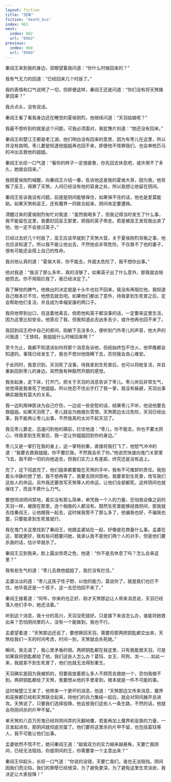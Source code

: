 ```yaml
---
layout: fiction
title: "投降"
fiction: "death_bus"
index: 961
next:
  index: 962
  url: "0962"
previous:
  index: 960
  url: "0960"
---
```

秦阎王来到我的身边，双眼望着我问道：“你什么时候回来的？”

我有气无力的回道：“已经回来几个时辰了。”

我的表情和口气说明了一切，但即便这样，秦阎王还是问道：“你们没有将天煞擒拿回来？”

我点点头，没有说话。

秦阎王看了看我身边还在睡觉的夏侯刚烈，他继续问道：“天羽姑娘呢？”

我最不想听到的就是这个问题，可我必须面对，我犹豫片刻道：“她还没有回来。”

秦阎王和楚江王都是老江湖，他们明白没有回来的意思，因为有枣儿在这里，所以并没有挑明。枣儿要是知道他姐姐再也回不来，即便他不怪罪我们，也会单枪匹马的冲出去救他的姐姐。

秦阎王长叹一口气道：“看你的样子一定很疲惫，你先回去休息吧，或许用不了多久，她就会回来。”

我把夏侯刚烈喊醒，向秦阎王介绍一番，告诉他这是我的夏侯大哥，因为我，他背叛了巫王，得罪了天煞，人间已经没有他的容身之处，所以我想让他留在阴间。

秦阎王告诉我没有问题，前提是阴间能够保住，如果保不住的话，他也是爱莫能助。如果天煞和巫王，还有魔界一同联合起来，阴间肯定要遭殃。

清醒过来的夏侯刚烈匆忙对我道：“虽然我喝多了，但我记得当时发生了什么事，我不能留在这里，我要赶回巫王那里，把我的英子带走。若是被巫王发现我出卖了他，他一定不会放过英子。”

已经过去好几个时辰了，巫王应该早就到了天煞大营，关于夏侯刚烈背叛之事，他也应该知道了。所以我不能让他出去，不然他会非常危险，不仅救不了他的妻子，很有可能还会搭上自己的性命。

我对他认真的道：“夏侯大哥，你不能去，外面太危险了，我不想你出事。”

他对我道：“我活了那么多年，真的活够了，如果英子出了什么意外，那我就会陪她而去。你不用阻拦我了，我已经决定了。”

我了解他的脾气，他做出的决定就是十头牛也拉不回来，我没有再阻拦他，我知道自己根本拦不住，他想去就去吧。如果他们都出了意外，待我拿到生死普之后，定会帮助他们复活，并且成为幸福安康的两口子。

我将他带到出口，目送着他离去，倘若他和英子都没事的话，一定要来这里生活，因为这里比较安全。他答应了我，但我知道此去凶多吉少，或许他再也回不来了。

我回到阎王府中自己的房间，刚躺下去没多久，便听到门外枣儿的声音，他大声的问我道：“王铁柱，我姐姐什么时候回来啊？”

至今为止，我都不知道该如何将那个消息告诉他，但纸始终包不住火，他早晚都会知道的。事情已经发生了，我也不想对他隐瞒下去，否则我会良心难安。

于此同时，我意识到，天羽死了没事，待我拿到生死普后，也可以将她复活，并且重新回到枣儿的身边，突然我有种豁然开朗的感觉。

我坐起身，走下床，打开门，把关于天羽的消息告诉了枣儿。枣儿听后非常生气，他觉得是我害死了他姐姐，所以他忍不住出手打了我一掌，我没有躲避，天羽出事确实跟我有莫大的关系。

我一边利用神医诀为自己疗伤，一边说一些安慰的话，结果枣儿不听，他说他要去救姐姐。如果天羽死了，枣儿就会为她报仇雪恨。天煞那边太过危险，天羽已经出事，我不能再让枣儿出事，不然我真的太对不起天羽了。

我见枣儿要走，迅速闪到他的跟前，拦住他道：“枣儿，你不能去，你也不要太担心，待我拿到生死普后，我一定让你姐姐回到你的身边。”

枣儿又是一掌打在我的身上，这一掌特别重，直接将我打飞了，他怒气冲冲的道：“我要去救我姐姐，你不要拦我，不然我会杀了你。”他说完快速向鬼门关那里飞去，我不顾一切的向他追去，但我们实力上有差距，终究还是没有追上。

完了，这下彻底完了，他们姐弟都要栽在天煞的手中，我有不可推卸的责任。我抱着头冷静的想了想，我不想再等了，我要去阴间禁地，我要拿到生死普，改写我们这些人的命运。另外我还要改写天煞等人的命运，让他们全部都死，这样阴间也就保住了，而且不费什么力气。

要想闯进阴间禁地，着实没有那么简单，单凭我一个人的力量，恐怕我会像之前的天羽一样，被困在那里，连个相救的人都没有。既然生死普能够拯救阴间，那我就去找秦阎王，让他跟我一起去，这时候我管不了那么多了，他骗我也好，不骗我也罢，只要能拿到生死普就行。

我在鬼门关这里找到了秦阎王，他跟孟婆站在一起，好像是在商量什么事。孟婆在这，那就更好，我有些问题要问她，我承认我不是他们两个人的对手，但是他们要杀我的话，估计早就杀了。

秦阎王见到我来，脸上露出惊奇之色，他道：“你不是去休息了吗？怎么会来这里？”

我有些生气的道：“枣儿去救他姐姐了，我拦没有拦住。”

孟婆淡淡的道：“枣儿这孩子性子野，以他的能力，莫说你了，就是我们也拦不住。他毕竟还是一个孩子，这一去恐怕回不来了。”

秦阎王接着道：“阿布，你来的也正好，刚才天煞那边让人带来消息说，天羽已经落入他们手中，她还活着。”

听到这个消息，我十分的高兴，天羽没死就好。只是接下来该怎么办，谁能将她救出来？恐怕阴间里的人，没有一个能做到，我也不行。

孟婆望着道：“天煞那边还说了，要想换回天羽，需要将那两把钥匙都交出来，天煞给我们一天的时间考虑，时间一到，天煞就会杀死她。”

瞬间，我无语了，我心里矛盾的很。两把钥匙都在我这里，只有我能救天羽，可是如果我将钥匙都给了他，我们这些人怎么办？葛钰、女王、阿狗、龙一……如此一来，我就拿不到生死普了，他们也就无法得到重生。

天羽确实是因为我被抓的，但要我放着那么多人不顾而去救她一个，恐怕我做不到。两把钥匙都给了天煞，我要想从他的手里拿到，根本就是一件不可能的事。

这时候楚江王来了，他带来一个更坏的消息，他道：“天煞那边又传来消息，魔界和巫族都已经和天煞联合起来，待他们的兵力集结一起后，就会对阴间展开总进攻。天煞说了，只要我们选择投降，他会放我们这些人一条生路，不然的话，他就会将阴间杀的片甲不留。”

单天煞的八百万厉鬼已经将阴间弄的天翻地覆，若是再加上魔界和巫族的力量，一旦发起进攻，那阴间就彻底完蛋了。他们要将这里杀的片甲不留，也包括葛钰等人，我不可能让他们出事。

孟婆依然不慌不忙，她问秦阎王道：“敌我双方的实力越来越悬殊，天要亡我阴间，已经无法阻挡，你是阴间的王，你需要拿一个主意出来？”

秦阎王仰起头，长叹一口气道：“你说的没错，天要亡我们，谁也无法阻挡。阴间因我们而沦陷，我们的罪孽已经很深，为了避免更深，为了避免这里生灵涂炭，我决定让大家投降！”